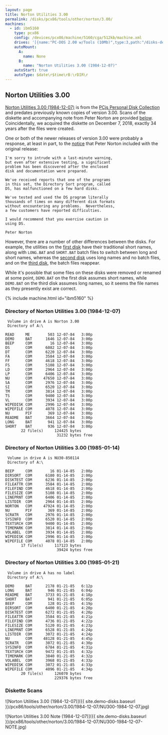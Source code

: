 ```yaml
---
layout: page
title: Norton Utilities 3.00
permalink: /disks/pcx86/tools/other/norton/3.00/
machines:
  - id: ibm5160
    type: pcx86
    config: /devices/pcx86/machine/5160/cga/512kb/machine.xml
    drives: '[{name:"PC-DOS 2.00 w/Tools (10Mb)",type:3,path:"/disks-demo/pcx86/drives/10mb/PCDOS200-C400.json"},{name:"MS-DOS 2.x Source (10Mb)",type:3,path:"/disks-demo/pcx86/dos/microsoft/2.00/MSDOS-SRC.json"}]'
    autoMount:
      A:
        name: None
      B:
        name: "Norton Utilities 3.00 (1984-12-07)"
    autoStart: true
    autoType: $date\r$time\rB:\rDIR\r
---
```


Norton Utilities 3.00
---------------------

[Norton Utilities 3.00 (1984-12-07)](#directory-of-norton-utilities-300-1984-12-07) is from the
[PCjs Personal Disk Collection](/disks/pcx86/personal/) and predates previously known copies of version 3.00.
Scans of the diskette and accompanying note from Peter Norton are provided [below](#diskette-scans).
Coincidentally, we acquired the diskette on December 7, 2018, exactly 34 years after the files were created.

One or both of the newer releases of version 3.00 were probably a response, at least in part, to the
[notice](#diskette-scans) that Peter Norton included with the original release:

    I'm sorry to intrude with a last-minute warning,
    but even after extensive testing, a significant
    problem has been discovered after the enclosed
    disk and documentation were prepared.

    We've received reports that one of the programs
    in this set, the Directory Sort program, called
    DS, has malfunctioned on a few hard disks.

    We've tested and used the DS program literally
    thousands of times on many different disk formats
    without encountering any problems.  Nevertheless,
    a few customers have reported difficulties.

    I would recommend that you exercise caution in
    using DS.

    Peter Norton

However, there are a number of other differences between the disks.  For example, the utilities
on the [first disk](#directory-of-norton-utilities-300-1985-12-07) have their traditional short names,
along with `LONG.BAT` and `SHORT.BAT` batch files to switch between long and short names, whereas the
[second disk](#directory-of-norton-utilities-300-1985-01-14) uses long names and no batch files,
and on the [third disk](#directory-of-norton-utilities-300-1985-01-21), the batch files reappear.

While it's possible that some files on these disks were removed or renamed at some point, `DEMO.BAT`
on the first disk assumes short names, while `DEMO.BAT` on the third disk assumes long names,
so it seems the file names as they presently exist are correct.

{% include machine.html id="ibm5160" %}

### Directory of Norton Utilities 3.00 (1984-12-07)

	 Volume in drive A is Norton 3.00
	 Directory of A:\

	READ     ME        503 12-07-84   3:00p
	DEMO     BAT      1646 12-07-84   3:00p
	BEEP     COM        16 12-07-84   3:00p
	DS       COM      6082 12-07-84   3:00p
	DT       COM      6220 12-07-84   3:00p
	FA       COM      3584 12-07-84   3:00p
	FF       COM      4618 12-07-84   3:00p
	FS       COM      5108 12-07-84   3:00p
	LD       COM      2964 12-07-84   3:00p
	LP       COM      6406 12-07-84   3:00p
	NU       COM     47650 12-07-84   3:00p
	SA       COM      2976 12-07-84   3:00p
	SI       COM      6520 12-07-84   3:00p
	TM       COM      3814 12-07-84   3:00p
	TS       COM      9400 12-07-84   3:00p
	VL       COM      3934 12-07-84   3:00p
	WIPEDISK COM      2996 12-07-84   3:00p
	WIPEFILE COM      4078 12-07-84   3:00p
	NU       PIF       369 12-07-84   3:00p
	README   BAT      3664 12-07-84   3:00p
	LONG     BAT       941 12-07-84   3:00p
	SHORT    BAT       936 12-07-84   3:00p
	       22 file(s)     124425 bytes
	                       31232 bytes free

### Directory of Norton Utilities 3.00 (1985-01-14)

	 Volume in drive A is NU30-850114
	 Directory of A:\

	BEEP     COM        16 01-14-85   2:00p
	DIRSORT  COM      6180 01-14-85   2:00p
	DISKTEST COM      6236 01-14-85   2:00p
	FILEATTR COM      3584 01-14-85   2:00p
	FILEFIND COM      4618 01-14-85   2:00p
	FILESIZE COM      5108 01-14-85   2:00p
	LINEPRNT COM      6406 01-14-85   2:00p
	LISTDIR  COM      2964 01-14-85   2:00p
	NORTON   COM     47924 01-14-85   2:00p
	NU       PIF       369 01-14-85   2:00p
	SCRATR   COM      2976 01-14-85   2:00p
	SYSINFO  COM      6520 01-14-85   2:00p
	TEXTSRCH COM      9400 01-14-85   2:00p
	TIMEMARK COM      3814 01-14-85   2:00p
	VOLABEL  COM      3934 01-14-85   2:00p
	WIPEDISK COM      2996 01-14-85   2:00p
	WIPEFILE COM      4078 01-14-85   2:00p
	       17 file(s)     117123 bytes
	                       39424 bytes free

### Directory of Norton Utilities 3.00 (1985-01-21)

	 Volume in drive A has no label
	 Directory of A:\

	DEMO     BAT      2178 01-21-85   6:12p
	LONG     BAT       946 01-21-85   6:04p
	README   BAT      3733 01-21-85   4:18p
	SHORT    BAT       941 01-21-85   6:05p
	BEEP     COM       128 01-21-85   4:19p
	DIRSORT  COM      6400 01-21-85   4:20p
	DISKTEST COM      6272 01-21-85   4:20p
	FILEATTR COM      3584 01-21-85   4:21p
	FILEFIND COM      4736 01-21-85   4:22p
	FILESIZE COM      5120 01-21-85   4:23p
	LINEPRNT COM      6528 01-21-85   4:24p
	LISTDIR  COM      3072 01-21-85   4:24p
	NU       COM     48128 01-21-85   4:45p
	SCRATR   COM      3072 01-21-85   4:30p
	SYSINFO  COM      6784 01-21-85   4:31p
	TEXTSRCH COM      9472 01-21-85   4:32p
	TIMEMARK COM      3840 01-21-85   4:32p
	VOLABEL  COM      3968 01-21-85   4:33p
	WIPEDISK COM      3072 01-21-85   4:33p
	WIPEFILE COM      4096 01-21-85   4:34p
	       20 file(s)     126070 bytes
	                      229376 bytes free

### Diskette Scans

![Norton Utilities 3.00 (1984-12-07)]({{ site.demo-disks.baseurl }}/pcx86/tools/other/norton/3.00/1984-12-07/NU300-1984-12-07.jpg)

![Norton Utilities 3.00 Note (1984-12-07)]({{ site.demo-disks.baseurl }}/pcx86/tools/other/norton/3.00/1984-12-07/NU300-1984-12-07-NOTE.jpg)
